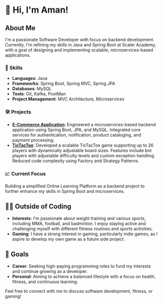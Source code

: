# 👋 Hi, I'm Aman!

## About Me
I'm a passionate Software Developer with focus on backend development. Currently, I'm refining my skills in Java and Spring Boot at Scaler Academy, with a goal of designing and implementing scalable, microservices-based applications.

### 🚀 Skills
- **Languages**: Java
- **Frameworks**: Spring Boot, Spring MVC, Spring JPA
- **Databases**: MySQL
- **Tools**: Git, Kafka, PostMan
- **Project Management**: MVC Architecture, Microservices

### 🛠 Projects
- **[E-Commerce Application](https://github.com/AmanPr01/E-Commerce/tree/main)**: Engineered a microservices-based backend application using Spring Boot, JPA, and MySQL. Integrated core services for authentication, notification, product cataloging, and payment processing.
- **[TicTacToe](https://github.com/AmanPr01/TicTacToe)**: Developed a scalable TicTacToe game supporting up to 26 players with dynamically adjustable board sizes. Features include bot players with adjustable difficulty levels and custom exception handling. Reduced code complexity using Factory and Strategy Patterns.

### 📈 Current Focus
Building a simplified Online Learning Platform as a backend project to further enhance my skills in Spring Boot and microservices.

## 🏋️‍♂️ Outside of Coding
- **Interests**: I'm passionate about weight training and various sports, including MMA, football, and badminton. I enjoy staying active and challenging myself with different fitness routines and sports activities.
- **Gaming**: I have a strong interest in gaming, particularly indie games, as I aspire to develop my own game as a future side project.

## 🎯 Goals
- **Career**: Seeking high-paying programming roles to fund my interests and continue growing as a developer.
- **Personal**: Aiming to achieve a balanced lifestyle with a focus on health, fitness, and continuous learning.

Feel free to connect with me to discuss software development, fitness, or gaming!


<!---
AmanPr01/AmanPr01 is a ✨ special ✨ repository because its `README.md` (this file) appears on your GitHub profile.
You can click the Preview link to take a look at your changes.
--->
